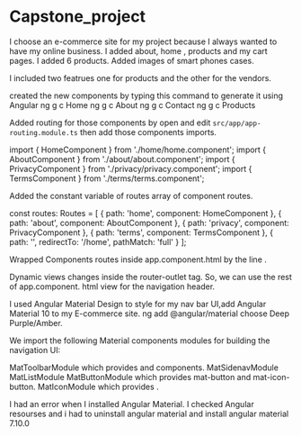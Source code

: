 # Capstone_project


I choose an e-commerce site for my project because I always wanted to have my online business. I added about, home , products and my cart pages. I added 6 products. Added images of smart phones cases. 

I included two featrues one for products and the other for the vendors.


created the new components by typing  this command to generate it using Angular
ng g c Home 
ng g c About 
ng g c Contact 
ng g c Products 

Added  routing for those components by open and edit `src/app/app-routing.module.ts` then add those components imports.

import { HomeComponent } from './home/home.component';
import { AboutComponent } from './about/about.component';
import { PrivacyComponent } from './privacy/privacy.component';
import { TermsComponent } from './terms/terms.component';

Added  the constant variable of routes array of component routes.

const routes: Routes = [
  { path: 'home', component: HomeComponent },
  { path: 'about', component: AboutComponent },
  { path: 'privacy', component: PrivacyComponent },
  { path: 'terms', component: TermsComponent },
  { path: '', redirectTo: '/home', pathMatch: 'full' }
];

Wrapped Components routes  inside app.component.html by the line <router-outlet></router-outlet>. 

Dynamic views changes inside the router-outlet tag. So, we can use the rest of app.component.
html view for the navigation header. 

<routeroutlet></routeroutlet>


I used Angular Material Design to style for my nav bar UI,add Angular Material 10 to my E-commerce site.
 ng add @angular/material
choose Deep Purple/Amber.

We import the following Material components modules for building the  navigation UI:

MatToolbarModule which provides <mat-toolbar> and <mat-toolbar-row> components.
MatSidenavModule
MatListModule
MatButtonModule which provides mat-button and mat-icon-button.
MatIconModule which provides <mat-icon>.

I had an error when I installed Angular Material. I checked Angular resourses and i had to uninstall angular material and install angular material 7.10.0

